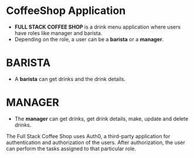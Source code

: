 # CoffeeShop Application


- **FULL STACK COFFEE SHOP** is a drink menu application where users have roles like manager and barista.
-  Depending on the role, a user can be a **barista** or a **manager**.

# BARISTA
- A **barista** can get drinks and the drink details.

# MANAGER
- The **manager** can get drinks, get drink details, make, update and delete drinks.


The Full Stack Coffee Shop uses Auth0, a third-party application for authentication and authorization of the users.
After authorization, the user can perform the tasks assigned to that particular role.
